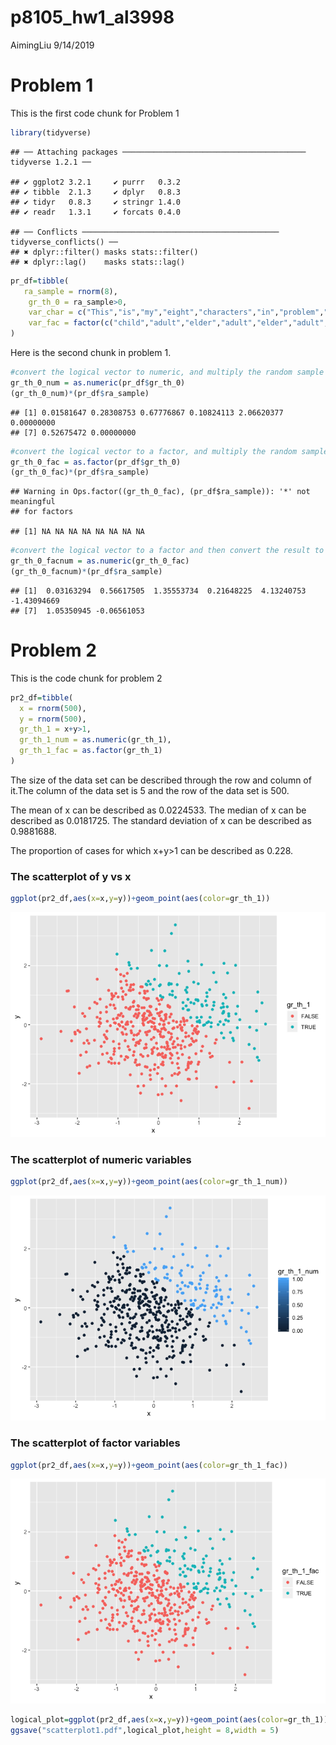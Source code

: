 p8105\_hw1\_al3998
================
AimingLiu
9/14/2019

# Problem 1

This is the first code chunk for Problem
    1

``` r
library(tidyverse)
```

    ## ── Attaching packages ───────────────────────────────────────── tidyverse 1.2.1 ──

    ## ✔ ggplot2 3.2.1     ✔ purrr   0.3.2
    ## ✔ tibble  2.1.3     ✔ dplyr   0.8.3
    ## ✔ tidyr   0.8.3     ✔ stringr 1.4.0
    ## ✔ readr   1.3.1     ✔ forcats 0.4.0

    ## ── Conflicts ──────────────────────────────────────────── tidyverse_conflicts() ──
    ## ✖ dplyr::filter() masks stats::filter()
    ## ✖ dplyr::lag()    masks stats::lag()

``` r
pr_df=tibble(
   ra_sample = rnorm(8),
    gr_th_0 = ra_sample>0,
    var_char = c("This","is","my","eight","characters","in","problem","one"),
    var_fac = factor(c("child","adult","elder","adult","elder","adult","child","adult"),levels=c("child","adult","elder"))
)
```

Here is the second chunk in problem
1.

``` r
#convert the logical vector to numeric, and multiply the random sample by the result#
gr_th_0_num = as.numeric(pr_df$gr_th_0)
(gr_th_0_num)*(pr_df$ra_sample)
```

    ## [1] 0.01581647 0.28308753 0.67776867 0.10824113 2.06620377 0.00000000
    ## [7] 0.52675472 0.00000000

``` r
#convert the logical vector to a factor, and multiply the random sample by the result#
gr_th_0_fac = as.factor(pr_df$gr_th_0)
(gr_th_0_fac)*(pr_df$ra_sample)
```

    ## Warning in Ops.factor((gr_th_0_fac), (pr_df$ra_sample)): '*' not meaningful
    ## for factors

    ## [1] NA NA NA NA NA NA NA NA

``` r
#convert the logical vector to a factor and then convert the result to numeric, and multiply the random sample by the result#
gr_th_0_facnum = as.numeric(gr_th_0_fac)
(gr_th_0_facnum)*(pr_df$ra_sample)
```

    ## [1]  0.03163294  0.56617505  1.35553734  0.21648225  4.13240753 -1.43094669
    ## [7]  1.05350945 -0.06561053

# Problem 2

This is the code chunk for problem 2

``` r
pr2_df=tibble(
  x = rnorm(500),
  y = rnorm(500),
  gr_th_1 = x+y>1,
  gr_th_1_num = as.numeric(gr_th_1),
  gr_th_1_fac = as.factor(gr_th_1)
)
```

The size of the data set can be described through the row and column of
it.The column of the data set is 5 and the row of the data set is 500.

The mean of x can be described as 0.0224533. The median of x can be
described as 0.0181725. The standard deviation of x can be described as
0.9881688.

The proportion of cases for which x+y\>1 can be described as 0.228.

### The scatterplot of y vs x

``` r
ggplot(pr2_df,aes(x=x,y=y))+geom_point(aes(color=gr_th_1))
```

![](p8105-hw1_al3998_files/figure-gfm/unnamed-chunk-4-1.png)<!-- -->

### The scatterplot of numeric variables

``` r
ggplot(pr2_df,aes(x=x,y=y))+geom_point(aes(color=gr_th_1_num))
```

![](p8105-hw1_al3998_files/figure-gfm/unnamed-chunk-5-1.png)<!-- -->

### The scatterplot of factor variables

``` r
ggplot(pr2_df,aes(x=x,y=y))+geom_point(aes(color=gr_th_1_fac))
```

![](p8105-hw1_al3998_files/figure-gfm/unnamed-chunk-6-1.png)<!-- -->

``` r
logical_plot=ggplot(pr2_df,aes(x=x,y=y))+geom_point(aes(color=gr_th_1))
ggsave("scatterplot1.pdf",logical_plot,height = 8,width = 5)
```
